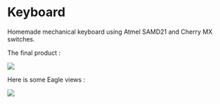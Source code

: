 # Keyboard
Homemade mechanical keyboard using Atmel SAMD21 and Cherry MX switches.

The final product :

![](https://image.noelshack.com/fichiers/2017/22/1496509816-5.jpg)

Here is some Eagle views :

![](https://image.noelshack.com/fichiers/2017/22/1496509160-topbot.png)
